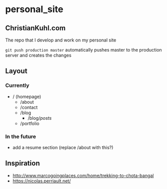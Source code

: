 # personal_site
## ChristianKuhl.com
The repo that I develop and work on my personal site

`git push production master` automatically pushes master to the production
server and creates the changes

## Layout
### Currently
* / (homepage)
    * /about
    * /contact
    * /blog
        * /blog/*posts*
    * /portfolio

### In the future
* add a resume section (replace /about with this?)

## Inspiration
* http://www.marcogoingplaces.com/home/trekking-to-chota-bangal
* https://nicolas.perriault.net/